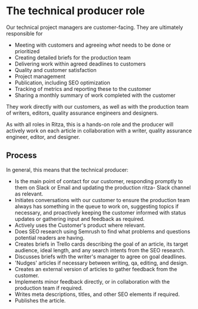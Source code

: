 # The technical producer role

Our technical project managers are customer-facing. They are ultimately responsible for 

* Meeting with customers and agreeing _what_ needs to be done or prioritized
* Creating detailed briefs for the production team
* Delivering work within agreed deadlines to customers
* Quality and customer satisfaction
* Project management
* Publication, including SEO optimization
* Tracking of metrics and reporting these to the customer
* Sharing a monthly summary of work completed with the customer

They work directly with our customers, as well as with the production team of writers, editors, quality assurance engineers and designers.

As with all roles in Ritza, this is a hands-on role and the producer will actively work on each article in collaboration with a writer, quality assurance engineer, editor, and designer.

## Process

In general, this means that the technical producer:

* Is the main point of contact for our customer, responding promptly to them on Slack or Email and updating the production ritza-<customer> Slack channel as relevant.
* Initiates conversations with our customer to ensure the production team always has something in the queue to work on, suggesting topics if necessary, and proactively keeping the customer informed with status updates or gathering input and feedback as required.
* Actively uses the Customer's product where relevant.
* Does SEO research using Semrush to find what problems and questions potential readers are having.
* Creates briefs in Trello cards describing the goal of an article, its target audience, ideal length, and any search intents from the SEO research.
* Discusses briefs with the writer's manager to agree on goal deadlines.
* 'Nudges' articles if necessary between writing, qa, editing, and design.
* Creates an external version of articles to gather feedback from the customer.
* Implements minor feedback directly, or in collaboration with the production team if required.
* Writes meta descriptions, titles, and other SEO elements if required.
* Publishes the article.

